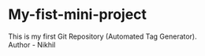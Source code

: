 # My-fist-mini-project
This is my first  Git Repository (Automated Tag Generator).
<br>
Author - Nikhil

